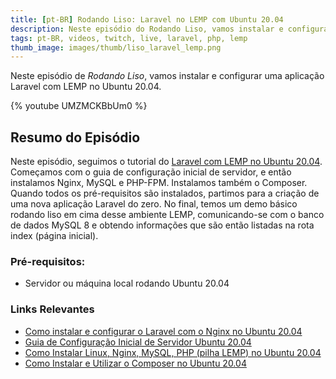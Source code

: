 ```yaml
---
title: [pt-BR] Rodando Liso: Laravel no LEMP com Ubuntu 20.04
description: Neste episódio do Rodando Liso, vamos instalar e configurar uma aplicação Laravel com LEMP no Ubuntu 20.04
tags: pt-BR, videos, twitch, live, laravel, php, lemp
thumb_image: images/thumb/liso_laravel_lemp.png
---
```


Neste episódio de *Rodando Liso*, vamos instalar e configurar uma aplicação Laravel com LEMP no Ubuntu 20.04.

{% youtube UMZMCKBbUm0 %}

## Resumo do Episódio

Neste episódio, seguimos o tutorial do [Laravel com LEMP no Ubuntu 20.04](https://www.digitalocean.com/community/tutorials/how-to-install-and-configure-laravel-with-nginx-on-ubuntu-20-04).
Começamos com o guia de configuração inicial de servidor, e então instalamos Nginx, MySQL e PHP-FPM. Instalamos também o Composer.
Quando todos os pré-requisitos são instalados, partimos para a criação de uma nova aplicação Laravel do zero.
No final, temos um demo básico rodando liso em cima desse ambiente LEMP, comunicando-se com o banco de dados MySQL 8 e obtendo informações que são então listadas na rota index (página inicial).


### Pré-requisitos:

- Servidor ou máquina local rodando Ubuntu 20.04

### Links Relevantes

- [Como instalar e configurar o Laravel com o Nginx no Ubuntu 20.04](https://www.digitalocean.com/community/tutorials/how-to-install-and-configure-laravel-with-nginx-on-ubuntu-20-04-pt)
- [Guia de Configuração Inicial de Servidor Ubuntu 20.04](https://www.digitalocean.com/community/tutorials/initial-server-setup-with-ubuntu-20-04-pt)
- [Como Instalar Linux, Nginx, MySQL, PHP (pilha LEMP) no Ubuntu 20.04](https://www.digitalocean.com/community/tutorials/how-to-install-linux-nginx-mysql-php-lemp-stack-on-ubuntu-20-04-pt)
- [Como Instalar e Utilizar o Composer no Ubuntu 20.04](https://www.digitalocean.com/community/tutorials/how-to-install-and-use-composer-on-ubuntu-20-04-pt)